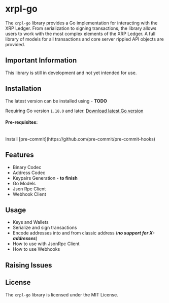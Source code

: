 # xrpl-go

The `xrpl-go` library provides a Go implementation for interacting with the XRP Ledger. From serialization to signing transactions, the library allows users to work with the most
complex elements of the XRP Ledger. A full library of models for all transactions and core server rippled API objects are provided.

## Important Information
This library is still in development and not yet intended for use.

## Installation
The latest version can be installed using - **TODO**

Requiring Go version `1.18.0` and later.
[Download latest Go version](https://go.dev/dl/)

#### Pre-requisites:
</br>
Install [pre-commit](https://github.com/pre-commit/pre-commit-hooks)
</br>

## Features
* Binary Codec
* Address Codec
* Keypairs Generation - **to finish**
* Go Models 
* Json Rpc Client
* Webhook Client

## Usage
* Keys and Wallets
* Serialize and sign transactions
* Encode addresses into and from classic address (***no support for X-addresses***)
* How to use with JsonRpc Client
* How to use Webhooks

## Raising Issues

## License
The `xrpl-go` library is licensed under the MIT License.
